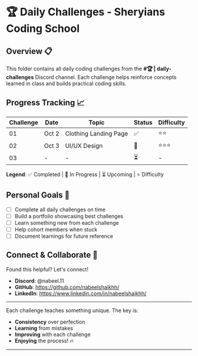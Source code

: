 # 🏆 Daily Challenges - Sheryians Coding School

## Overview 📋
This folder contains all daily coding challenges from the **#🏆 | daily-challenges** Discord channel. Each challenge helps reinforce concepts learned in class and builds practical coding skills.

## Progress Tracking 📈

| Challenge | Date | Topic | Status | Difficulty |
|-----------|------|-------|--------|------------|
| 01 | Oct 2 | Clothing Landing Page | ✅ | ⭐⭐ |
| 02 | Oct 3 | UI/UX Design | 🚧 | ⭐⭐⭐ |
| 03 | - | - | ⏳ | - |

**Legend**: ✅ Completed | 🚧 In Progress | ⏳ Upcoming | ⭐ Difficulty

## Personal Goals 🎯

- [ ] Complete all daily challenges on time
- [ ] Build a portfolio showcasing best challenges
- [ ] Learn something new from each challenge
- [ ] Help cohort members when stuck
- [ ] Document learnings for future reference

## Connect & Collaborate 🤝

Found this helpful? Let's connect!
- **Discord**: @nabeel.11
- **GitHub**: https://github.com/nabeelshaikhh/
- **LinkedIn**: https://www.linkedin.com/in/nabeelshaikhh/

---

Each challenge teaches something unique. The key is:
- **Consistency** over perfection
- **Learning** from mistakes
- **Improving** with each challenge
- **Enjoying** the process! 🔥

---
